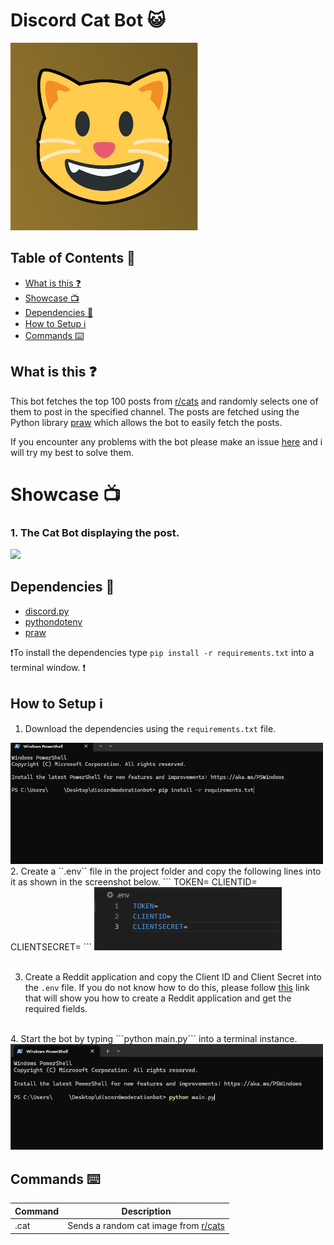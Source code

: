 # Discord Cat Bot 😺

<img src="icon.png" width=300>

## Table of Contents 📝
- [What is this ❓](#what-is-this-question)
- [Showcase 📺](#showcase-tv)
- [Dependencies 📃](#dependencies-page_with_curl)
- [How to Setup ℹ️](#how-to-setup-information_source)
- [Commands ⌨️](#commands-keyboard)

##  What is this :question:

This bot fetches the top 100 posts from [r/cats](https://www.reddit.com/r/cats/) and randomly selects one of them to post in the specified channel. The posts are fetched using the Python library [praw](https://pypi.org/project/praw/) which allows the bot to easily fetch the posts.

If you encounter any problems with the bot please make an issue [here](https://github.com/JugieNoob/Discord-Cat-Bot/issues) and i will try my best to solve them.

# Showcase :tv:
### 1. The Cat Bot displaying the post.
<img src="catbotshowcase.png" width=300>


## Dependencies :page_with_curl:
- [discord.py](https://discordpy.readthedocs.io/en/stable/)
- [pythondotenv](https://pypi.org/project/python-dotenv/)
- [praw](https://pypi.org/project/praw/)

❗To install the dependencies type ``pip install -r requirements.txt`` into a terminal window. ❗

## How to Setup :information_source:

1. Download the dependencies using the ```requirements.txt``` file.
<img src="imgs/library.png" width=500>
<br>
2. Create a ``.env`` file in the project folder and copy the following lines into it as shown in the screenshot below.
    ```
    TOKEN=
    CLIENTID=
    CLIENTSECRET=
    ```
    <img src="imgs/env.png" width=300>
    <br>
    <br>

3. Create a Reddit application and copy the Client ID and Client Secret into the ```.env``` file. If you do not know how to do this, please follow [this](https://support.heateor.com/get-reddit-client-id-and-secret/) link that will show you how to create a Reddit application and get the required fields.
<br>
4. Start the bot by typing ```python main.py``` into a terminal instance.
<img src="imgs/botstart.png" width=500>

## Commands :keyboard:

Command|Description
-|-
.cat | Sends a random cat image from [r/cats](https://www.reddit.com/r/cats/) 
